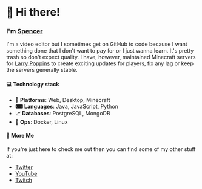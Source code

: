 # 👋 Hi there! 
### I'm [Spencer](https://twitter.com/spencerryoutube)

I'm a video editor but I sometimes get on GitHub to code because I want something done that I don't want to pay for or I just wanna learn. It's pretty trash so don't expect quality. I have, however, maintained Minecraft servers for [Larry Poppins](https://www.youtube.com/c/larrypoppins) to create exciting updates for players, fix any lag or keep the servers generally stable.

#### 💻 Technology stack

- **📱 Platforms**: Web, Desktop, Minecraft
- **⌨ Languages**:️ Java, JavaScript, Python
- **📈 Databases**: PostgreSQL, MongoDB
- **🔧 Ops**: Docker, Linux

#### 📢 More Me
If you're just here to check me out then you can find some of my other stuff at:
- [Twitter](https://twitter.com/spencerryoutube)
- [YouTube](https://www.youtube.com/channel/UCGnW9fZdvYLgdo3zcorKPKg)
- [Twitch](https://twitch.tv/smmacca)
